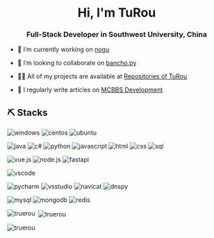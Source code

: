 <h1 align="center">Hi, I'm TuRou</h1>
<h3 align="center">Full-Stack Developer in Southwest University, China</h3>

- 🔭 I’m currently working on [nogu](https://github.com/TrueRou/nogu)

- 👯 I’m looking to collaborate on [bancho.py](https://github.com/ppy-sb/bancho.py)

- 👨‍💻 All of my projects are available at [Repositories of TuRou](https://github.com/TrueRou?tab=repositories)

- 📝 I regularly write articles on [MCBBS Development](https://www.mcbbs.net/home.php?mod=space&uid=594622&do=thread&view=me&from=space)

## ⛏️ Stacks
![windows](https://img.shields.io/badge/-windows-orange?style=for-the-badge)
![centos](https://img.shields.io/badge/-centos-orange?style=for-the-badge)
![ubuntu](https://img.shields.io/badge/-debian-orange?style=for-the-badge)


![java](https://img.shields.io/badge/-java-red?style=for-the-badge)
![c#](https://img.shields.io/badge/-c%23-inactive?style=for-the-badge)
![python](https://img.shields.io/badge/-python-red?style=for-the-badge)
![javascript](https://img.shields.io/badge/-javascript-red?style=for-the-badge)
![html](https://img.shields.io/badge/-html-red?style=for-the-badge)
![css](https://img.shields.io/badge/-css-red?style=for-the-badge)
![sql](https://img.shields.io/badge/-sql-red?style=for-the-badge)


![vue.js](https://img.shields.io/badge/-vue.js-blue?style=for-the-badge)
![node.js](https://img.shields.io/badge/-node.js-blue?style=for-the-badge)
![fastapi](https://img.shields.io/badge/-fastapi-blue?style=for-the-badge)


![vscode](https://img.shields.io/badge/-vscode-brightgreen?style=for-the-badge)

![pycharm](https://img.shields.io/badge/-pycharm-brightgreen?style=for-the-badge)
![vsstudio](https://img.shields.io/badge/-visualstudio-brightgreen?style=for-the-badge)
![navicat](https://img.shields.io/badge/-navicat-brightgreen?style=for-the-badge)
![dnspy](https://img.shields.io/badge/-dnspy-brightgreen?style=for-the-badge)

![mysql](https://img.shields.io/badge/-mysql-blueviolet?style=for-the-badge)
![mongodb](https://img.shields.io/badge/-mongodb-blueviolet?style=for-the-badge)
![redis](https://img.shields.io/badge/-redis-blueviolet?style=for-the-badge)

<p><img align="left" src="https://github-readme-stats.vercel.app/api/top-langs?username=truerou&show_icons=true&locale=en&layout=compact" alt="truerou" /></p>

<p>&nbsp;<img align="center" src="https://github-readme-stats.vercel.app/api?username=truerou&show_icons=true&locale=en" alt="truerou" /></p>

<p><img align="center" src="https://github-readme-streak-stats.herokuapp.com/?user=truerou&" alt="truerou" /></p>
